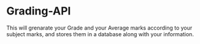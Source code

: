 # Grading-API

This will grenarate your Grade and your Average marks according to your subject marks, and stores them in a database along with your information.
